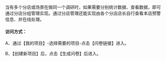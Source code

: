 当有多个分店或场景在做同一个调研时，如果需要分别统计数据、查看数据，即可通过分店分组管理实现。通过分店管理还能实现由各个分店店长自行查看本店预警信息、并在线处理。

#### **访问方式：**

A、通过【我的项目】-选择需要的项目-点击【问卷链接】进入。

B、【创建新项目】后，点击【生成问卷】后进入。

